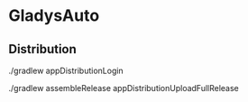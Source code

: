 # GladysAuto

## Distribution

./gradlew appDistributionLogin

./gradlew assembleRelease appDistributionUploadFullRelease